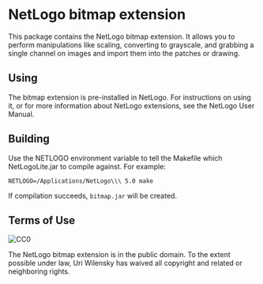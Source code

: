 # NetLogo bitmap extension

This package contains the NetLogo bitmap extension. It allows you to perform manipulations like scaling, converting to grayscale, and grabbing a single channel on images and import them into the patches or drawing.

## Using

The bitmap extension is pre-installed in NetLogo. For instructions on using it, or for more information about NetLogo extensions, see the NetLogo User Manual.

## Building

Use the NETLOGO environment variable to tell the Makefile which NetLogoLite.jar to compile against.  For example:

    NETLOGO=/Applications/NetLogo\\\ 5.0 make

If compilation succeeds, `bitmap.jar` will be created.

## Terms of Use

![CC0](http://i.creativecommons.org/p/zero/1.0/88x31.png)

The NetLogo bitmap extension is in the public domain.  To the extent possible under law, Uri Wilensky has waived all copyright and related or neighboring rights.
